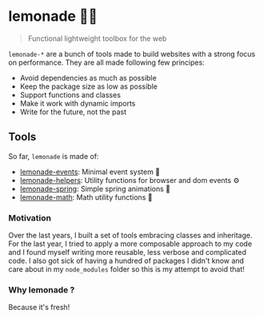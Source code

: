 # lemonade 🍋🌞

> Functional lightweight toolbox for the web 

`lemonade-*` are a bunch of tools made to build websites with a strong focus on performance. They are all made following few principes:
- Avoid dependencies as much as possible
- Keep the package size as low as possible
- Support functions and classes
- Make it work with dynamic imports
- Write for the future, not the past

## Tools

So far, `lemonade` is made of:
- [lemonade-events](https://github.com/raphaelameaume/lemonade-events): Minimal event system 👀
- [lemonade-helpers](https://github.com/raphaelameaume/lemonade-helpers): Utility functions for browser and dom events ⚙️ 
- [lemonade-spring](https://github.com/raphaelameaume/lemonade-helpers): Simple spring animations 🌱
- [lemonade-math](https://github.com/raphaelameaume/lemonade-math): Math utility functions 🧮

### Motivation

Over the last years, I built a set of tools embracing classes and inheritage. For the last year, I tried to apply a more composable approach to my code and I found myself writing more reusable, less verbose and complicated code. I also got sick of having a hundred of packages I didn't know and care about in my `node_modules` folder so this is my attempt to avoid that!

### Why lemonade ?

Because it's fresh!
